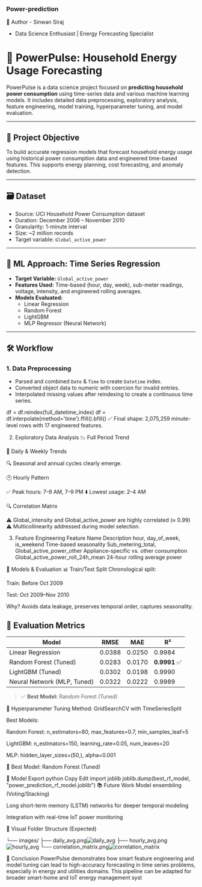 ### Power-prediction
📌 Author - Sinwan Siraj
- Data Science Enthusiast | Energy Forecasting Specialist

# 🔋 PowerPulse: Household Energy Usage Forecasting

PowerPulse is a data science project focused on **predicting household power consumption** using time-series data and various machine learning models. It includes detailed data preprocessing, exploratory analysis, feature engineering, model training, hyperparameter tuning, and model evaluation.

---

## 📌 Project Objective

To build accurate regression models that forecast household energy usage using historical power consumption data and engineered time-based features. This supports energy planning, cost forecasting, and anomaly detection.

---

## 🗃️ Dataset

- Source: UCI Household Power Consumption dataset
- Duration: December 2006 – November 2010
- Granularity: 1-minute interval
- Size: ~2 million records
- Target variable: `Global_active_power`




---

## 🧠 ML Approach: Time Series Regression

- **Target Variable:** `Global_active_power`
- **Features Used:** Time-based (hour, day, week), sub-meter readings, voltage, intensity, and engineered rolling averages.
- **Models Evaluated:**
  - Linear Regression
  - Random Forest
  - LightGBM
  - MLP Regressor (Neural Network)

---

## 🛠️ Workflow

### 1. Data Preprocessing

- Parsed and combined `Date` & `Time` to create `Datetime` index.
- Converted object data to numeric with coercion for invalid entries.
- Interpolated missing values after reindexing to create a continuous time series.


df = df.reindex(full_datetime_index)
df = df.interpolate(method='time').ffill().bfill()
✅ Final shape: 2,075,259 minute-level rows with 17 engineered features.

2. Exploratory Data Analysis
📉 Full Period Trend

📆 Daily & Weekly Trends


🔍 Seasonal and annual cycles clearly emerge.

🕐 Hourly Pattern

✅ Peak hours: 7–9 AM, 7–9 PM
⬇️ Lowest usage: 2–4 AM

🔍 Correlation Matrix

⚠️ Global_intensity and Global_active_power are highly correlated (≈ 0.99)
⚠️ Multicollinearity addressed during model selection.

3. Feature Engineering
Feature Name	Description
hour, day_of_week, is_weekend	Time-based seasonality
Sub_metering_total, Global_active_power_other	Appliance-specific vs. other consumption
Global_active_power_roll_24h_mean	24-hour rolling average power

🤖 Models & Evaluation
📊 Train/Test Split
Chronological split:

Train: Before Oct 2009

Test: Oct 2009–Nov 2010

Why? Avoids data leakage, preserves temporal order, captures seasonality.

## 🧾 Evaluation Metrics

| Model                        | RMSE   | MAE    | R²      |
|-----------------------------|--------|--------|---------|
| Linear Regression           | 0.0388 | 0.0250 | 0.9984  |
| Random Forest (Tuned)       | 0.0283 | 0.0170 | **0.9991** ✅ |
| LightGBM (Tuned)            | 0.0302 | 0.0198 | 0.9990  |
| Neural Network (MLP, Tuned) | 0.0322 | 0.0222 | 0.9989  |

> ✅ **Best Model:** Random Forest (Tuned)

🔧 Hyperparameter Tuning
Method: GridSearchCV with TimeSeriesSplit

Best Models:

Random Forest: n_estimators=80, max_features=0.7, min_samples_leaf=5

LightGBM: n_estimators=150, learning_rate=0.05, num_leaves=20

MLP: hidden_layer_sizes=(50,), alpha=0.001


🏅 Best Model: Random Forest (Tuned)

💾 Model Export
python
Copy
Edit
import joblib
joblib.dump(best_rf_model, "power_prediction_rf_model.joblib")
📚 Future Work
Model ensembling (Voting/Stacking)

Long short-term memory (LSTM) networks for deeper temporal modeling

Integration with real-time IoT power monitoring

📸 Visual Folder Structure (Expected)

└── images/
    ├── daily_avg.png![daily_avg](https://github.com/user-attachments/assets/15cc5030-2caa-4679-b9b8-c6f54a2208b6)
    ├── hourly_avg.png![hourly_avg](https://github.com/user-attachments/assets/59475856-8d50-463e-8899-6882f288c1cb)
    └── correlation_matrix.png![correlation_matrix](https://github.com/user-attachments/assets/1d690b2d-21a9-4557-afb8-20edd6202e74)


🏁 Conclusion
PowerPulse demonstrates how smart feature engineering and model tuning can lead to high-accuracy forecasting in time series problems, especially in energy and utilities domains. This pipeline can be adapted for broader smart-home and IoT energy management syst
